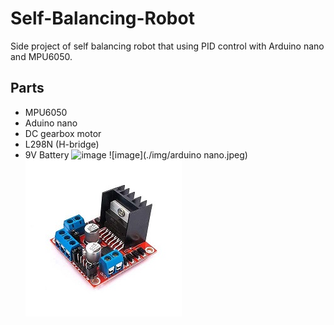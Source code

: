 # Self-Balancing-Robot
Side project of self balancing robot that using PID control with Arduino nano and MPU6050.

## Parts
* MPU6050
* Aduino nano
* DC gearbox motor
* L298N (H-bridge)
* 9V Battery
![image](./img/MPU6060.jpg)
![image](./img/arduino nano.jpeg)
![image](./img/L298N.jpg)

